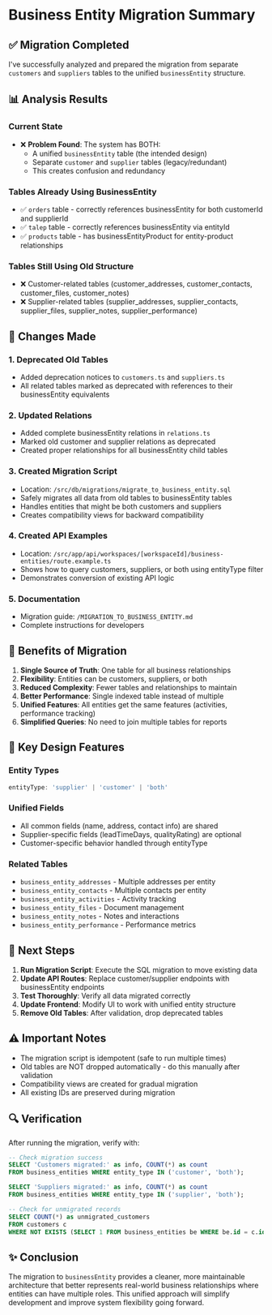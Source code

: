 # Business Entity Migration Summary

## ✅ Migration Completed

I've successfully analyzed and prepared the migration from separate `customers` and `suppliers` tables to the unified `businessEntity` structure.

## 📊 Analysis Results

### Current State
- ❌ **Problem Found**: The system has BOTH:
  - A unified `businessEntity` table (the intended design)
  - Separate `customer` and `supplier` tables (legacy/redundant)
  - This creates confusion and redundancy

### Tables Already Using BusinessEntity
- ✅ `orders` table - correctly references businessEntity for both customerId and supplierId
- ✅ `talep` table - correctly references businessEntity via entityId
- ✅ `products` table - has businessEntityProduct for entity-product relationships

### Tables Still Using Old Structure
- ❌ Customer-related tables (customer_addresses, customer_contacts, customer_files, customer_notes)
- ❌ Supplier-related tables (supplier_addresses, supplier_contacts, supplier_files, supplier_notes, supplier_performance)

## 🔧 Changes Made

### 1. Deprecated Old Tables
- Added deprecation notices to `customers.ts` and `suppliers.ts`
- All related tables marked as deprecated with references to their businessEntity equivalents

### 2. Updated Relations
- Added complete businessEntity relations in `relations.ts`
- Marked old customer and supplier relations as deprecated
- Created proper relationships for all businessEntity child tables

### 3. Created Migration Script
- Location: `/src/db/migrations/migrate_to_business_entity.sql`
- Safely migrates all data from old tables to businessEntity tables
- Handles entities that might be both customers and suppliers
- Creates compatibility views for backward compatibility

### 4. Created API Examples
- Location: `/src/app/api/workspaces/[workspaceId]/business-entities/route.example.ts`
- Shows how to query customers, suppliers, or both using entityType filter
- Demonstrates conversion of existing API logic

### 5. Documentation
- Migration guide: `/MIGRATION_TO_BUSINESS_ENTITY.md`
- Complete instructions for developers

## 🎯 Benefits of Migration

1. **Single Source of Truth**: One table for all business relationships
2. **Flexibility**: Entities can be customers, suppliers, or both
3. **Reduced Complexity**: Fewer tables and relationships to maintain
4. **Better Performance**: Single indexed table instead of multiple
5. **Unified Features**: All entities get the same features (activities, performance tracking)
6. **Simplified Queries**: No need to join multiple tables for reports

## 📝 Key Design Features

### Entity Types
```typescript
entityType: 'supplier' | 'customer' | 'both'
```

### Unified Fields
- All common fields (name, address, contact info) are shared
- Supplier-specific fields (leadTimeDays, qualityRating) are optional
- Customer-specific behavior handled through entityType

### Related Tables
- `business_entity_addresses` - Multiple addresses per entity
- `business_entity_contacts` - Multiple contacts per entity
- `business_entity_activities` - Activity tracking
- `business_entity_files` - Document management
- `business_entity_notes` - Notes and interactions
- `business_entity_performance` - Performance metrics

## 🚀 Next Steps

1. **Run Migration Script**: Execute the SQL migration to move existing data
2. **Update API Routes**: Replace customer/supplier endpoints with businessEntity endpoints
3. **Test Thoroughly**: Verify all data migrated correctly
4. **Update Frontend**: Modify UI to work with unified entity structure
5. **Remove Old Tables**: After validation, drop deprecated tables

## ⚠️ Important Notes

- The migration script is idempotent (safe to run multiple times)
- Old tables are NOT dropped automatically - do this manually after validation
- Compatibility views are created for gradual migration
- All existing IDs are preserved during migration

## 🔍 Verification

After running the migration, verify with:
```sql
-- Check migration success
SELECT 'Customers migrated:' as info, COUNT(*) as count 
FROM business_entities WHERE entity_type IN ('customer', 'both');

SELECT 'Suppliers migrated:' as info, COUNT(*) as count 
FROM business_entities WHERE entity_type IN ('supplier', 'both');

-- Check for unmigrated records
SELECT COUNT(*) as unmigrated_customers 
FROM customers c 
WHERE NOT EXISTS (SELECT 1 FROM business_entities be WHERE be.id = c.id);
```

## ✨ Conclusion

The migration to `businessEntity` provides a cleaner, more maintainable architecture that better represents real-world business relationships where entities can have multiple roles. This unified approach will simplify development and improve system flexibility going forward.